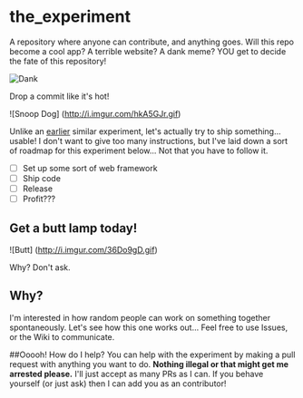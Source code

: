 # the_experiment
A repository where anyone can contribute, and anything goes. Will this repo become a cool app? A terrible website? A dank meme? YOU get to decide the fate of this repository!

![Dank](http://i2.kym-cdn.com/photos/images/newsfeed/001/002/010/62e.gif)

Drop a commit like it's hot!

![Snoop Dog] (http://i.imgur.com/hkA5GJr.gif)

Unlike an [earlier](https://github.com/illacceptanything/illacceptanything) similar experiment, let's actually try to ship something... usable! I don't want to give too many instructions, but I've laid down a sort of roadmap for this experiment below... Not that you have to follow it.

- [ ] Set up some sort of web framework
- [ ] Ship code
- [ ] Release
- [ ] Profit???

## Get a butt lamp today!

![Butt] (http://i.imgur.com/36Do9gD.gif)

Why? Don't ask.

## Why?
I'm interested in how random people can work on something together spontaneously. Let's see how this one works out... Feel free to use Issues, or the Wiki to communicate.

##Ooooh! How do I help?
You can help with the experiment by making a pull request with anything you want to do. <b>Nothing illegal or that might get me arrested please.</b> I'll just accept as many PRs as I can. If you behave yourself (or just ask) then I can add you as an contributor!
